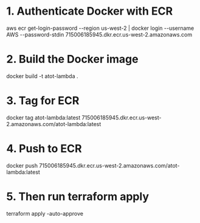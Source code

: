   # 1. Authenticate Docker with ECR
  aws ecr get-login-password --region us-west-2 | docker login --username AWS --password-stdin 715006185945.dkr.ecr.us-west-2.amazonaws.com

  # 2. Build the Docker image
  docker build -t atot-lambda .

  # 3. Tag for ECR
  docker tag atot-lambda:latest 715006185945.dkr.ecr.us-west-2.amazonaws.com/atot-lambda:latest

  # 4. Push to ECR
  docker push 715006185945.dkr.ecr.us-west-2.amazonaws.com/atot-lambda:latest

  # 5. Then run terraform apply
  terraform apply -auto-approve

